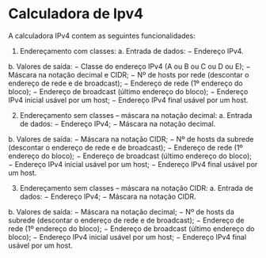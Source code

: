 # Calculadora de Ipv4
A calculadora IPv4 contem as seguintes funcionalidades: 
1. Endereçamento com classes: 
a. Entrada de dados: 
− Endereço IPv4. 

b. Valores de saída: 
− Classe do endereço IPv4 (A ou B ou C ou D ou E); 
− Máscara na notação decimal e CIDR; 
− Nº de hosts por rede (descontar o endereço de rede e de broadcast); 
− Endereço de rede (1º endereço do bloco); 
− Endereço de broadcast (último endereço do bloco); 
− Endereço IPv4 inicial usável por um host; 
− Endereço IPv4 final usável por um host. 

2. Endereçamento sem classes – máscara na notação decimal: 
a. Entrada de dados: − Endereço IPv4; 
− Máscara na notação decimal.

b. Valores de saída: 
− Máscara na notação CIDR; 
− Nº de hosts da subrede (descontar o endereço de rede e de broadcast); 
− Endereço de rede (1º endereço do bloco); 
− Endereço de broadcast (último endereço do bloco); 
− Endereço IPv4 inicial usável por um host; 
− Endereço IPv4 final usável por um host. 

3. Endereçamento sem classes – máscara na notação CIDR: 
a. Entrada de dados: 
− Endereço IPv4; 
− Máscara na notação CIDR. 

b. Valores de saída: 
− Máscara na notação decimal; 
− Nº de hosts da subrede (descontar o endereço de rede e de broadcast); 
− Endereço de rede (1º endereço do bloco); 
− Endereço de broadcast (último endereço do bloco); 
− Endereço IPv4 inicial usável por um host; 
− Endereço IPv4 final usável por um host.
